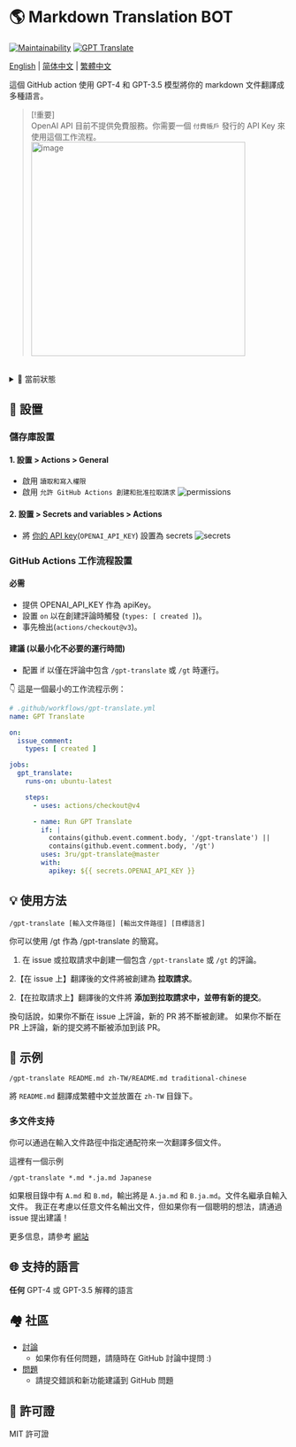 # 🌎 Markdown Translation BOT
[![Maintainability](https://api.codeclimate.com/v1/badges/a13ea4f37913ba6ba570/maintainability)](https://codeclimate.com/github/3ru/gpt-translate/maintainability)
[![GPT Translate](https://github.com/3ru/gpt-translate/actions/workflows/gpt-translate.yml/badge.svg)](https://github.com/3ru/gpt-translate/actions/workflows/gpt-translate.yml)

[English](README.md) | 
[简体中文](README/README.zh-CN.md) |
[繁體中文](README/README.zh-TW.md)

這個 GitHub action 使用 GPT-4 和 GPT-3.5 模型將你的 markdown 文件翻譯成多種語言。

> [!重要]  
> OpenAI API 目前不提供免費服務。你需要一個 `付費帳戶` 發行的 API Key 來使用這個工作流程。  
> <img width="387" alt="image" src="https://github.com/3ru/gpt-translate/assets/69892552/8c803edb-85ef-41ee-a4be-be52b3a30eba">

<br/>

<details><summary>🧐 當前狀態</summary>
<p>

- 這個 action 目前僅支持翻譯 **markdown(`.md`)、markdown-jsx(`.mdx`)、json(`.json`) 文件**。

- 這個命令只能由具有 **寫入權限** 的個人執行。

這些限制防止了非信任方濫用 API。

</p>
</details> 

## 🔧 設置

### 儲存庫設置

#### 1. 設置 > Actions > General

- 啟用 `讀取和寫入權限`
- 啟用 `允許 GitHub Actions 創建和批准拉取請求`
  ![permissions](https://user-images.githubusercontent.com/69892552/228692074-d8d009a8-9272-4023-97b1-3cbc637d5d84.jpg)

#### 2. 設置 > Secrets and variables > Actions

- 將 [你的 API key](https://platform.openai.com/account/api-keys)(`OPENAI_API_KEY`) 設置為 secrets
  ![secrets](https://user-images.githubusercontent.com/69892552/228692421-22d7db33-4e32-4f28-b166-45b4d3ce2b11.jpg)


### GitHub Actions 工作流程設置

#### 必需
- 提供 OPENAI_API_KEY 作為 apiKey。
- 設置 `on` 以在創建評論時觸發 (`types: [ created ]`)。
- 事先檢出(`actions/checkout@v3`)。

#### 建議 (以最小化不必要的運行時間)
- 配置 if 以僅在評論中包含 `/gpt-translate` 或 `/gt` 時運行。

👇 這是一個最小的工作流程示例：
```yaml
# .github/workflows/gpt-translate.yml
name: GPT Translate

on:
  issue_comment:
    types: [ created ]

jobs:
  gpt_translate:
    runs-on: ubuntu-latest

    steps:
      - uses: actions/checkout@v4

      - name: Run GPT Translate
        if: |
          contains(github.event.comment.body, '/gpt-translate') || 
          contains(github.event.comment.body, '/gt')
        uses: 3ru/gpt-translate@master
        with:
          apikey: ${{ secrets.OPENAI_API_KEY }}
```


## 💡 使用方法

```
/gpt-translate [輸入文件路徑] [輸出文件路徑] [目標語言] 
```
你可以使用 /gt 作為 /gpt-translate 的簡寫。

1. 在 issue 或拉取請求中創建一個包含 `/gpt-translate` 或 `/gt` 的評論。

2.【在 issue 上】翻譯後的文件將被創建為 **拉取請求**。

2.【在拉取請求上】翻譯後的文件將 **添加到拉取請求中，並帶有新的提交**。

換句話說，如果你不斷在 issue 上評論，新的 PR 將不斷被創建。
如果你不斷在 PR 上評論，新的提交將不斷被添加到該 PR。

## 📝 示例
```
/gpt-translate README.md zh-TW/README.md traditional-chinese
```
將 `README.md` 翻譯成繁體中文並放置在 `zh-TW` 目錄下。

### 多文件支持

你可以通過在輸入文件路徑中指定通配符來一次翻譯多個文件。

這裡有一個示例
```
/gpt-translate *.md *.ja.md Japanese
```
如果根目錄中有 `A.md` 和 `B.md`，輸出將是 `A.ja.md` 和 `B.ja.md`。文件名繼承自輸入文件。
我正在考慮以任意文件名輸出文件，但如果你有一個聰明的想法，請通過 issue 提出建議！

更多信息，請參考 [網站](https://g-t.vercel.app/docs/references/path-builder)

## 🌐 支持的語言
**任何** GPT-4 或 GPT-3.5 解釋的語言

## 🏘️ 社區
- [討論](https://github.com/3ru/gpt-translate/discussions)
  - 如果你有任何問題，請隨時在 GitHub 討論中提問 :)
- [問題](https://github.com/3ru/gpt-translate/issues)
  - 請提交錯誤和新功能建議到 GitHub 問題

## 📃 許可證
MIT 許可證